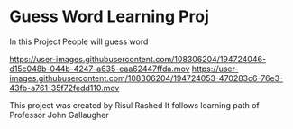 # Guess Word Learning Proj
In this Project People will guess word



https://user-images.githubusercontent.com/108306204/194724046-d15c048b-044b-4247-a635-eaa62447ffda.mov
https://user-images.githubusercontent.com/108306204/194724053-470283c6-76e3-43fb-a761-35f72fedd110.mov




This project was created by Risul Rashed
It follows learning path of Professor John Gallaugher
